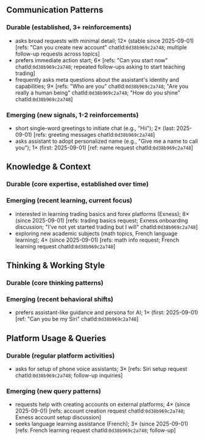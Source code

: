 ## Communication Patterns
### Durable (established, 3+ reinforcements)
- asks broad requests with minimal detail; 12× (stable since 2025-09-01) [refs: "Can you create new account" chatId:`0d38b969c2a748`; multiple follow-up requests across topics]
- prefers immediate action start; 6× [refs: "Can you start now" chatId:`0d38b969c2a748`; repeated follow-ups asking to start teaching trading]
- frequently asks meta questions about the assistant's identity and capabilities; 9× [refs: "Who are you" chatId:`0d38b969c2a748`; "Are you really a human being" chatId:`0d38b969c2a748`; "How do you shine" chatId:`0d38b969c2a748`]

### Emerging (new signals, 1-2 reinforcements)
- short single-word greetings to initiate chat (e.g., "Hii"); 2× (last: 2025-09-01) [refs: greeting messages chatId:`0d38b969c2a748`]
- asks assistant to adopt personalized name (e.g., "Give me a name to call you"); 1× (first: 2025-09-01) [ref: name request chatId:`0d38b969c2a748`]

## Knowledge & Context
### Durable (core expertise, established over time)

### Emerging (recent learning, current focus)
- interested in learning trading basics and forex platforms (Exness); 8× (since 2025-09-01) [refs: trading basics request; Exness onboarding discussion; "I've not yet started trading but I will" chatId:`0d38b969c2a748`]
- exploring new academic subjects (math topics, French language learning); 4× (since 2025-09-01) [refs: math info request; French learning request chatId:`0d38b969c2a748`]

## Thinking & Working Style
### Durable (core thinking patterns)

### Emerging (recent behavioral shifts)
- prefers assistant-like guidance and persona for AI; 1× (first: 2025-09-01) [ref: "Can you be my Siri" chatId:`0d38b969c2a748`]

## Platform Usage & Queries
### Durable (regular platform activities)
- asks for setup of phone voice assistants; 3× [refs: Siri setup request chatId:`0d38b969c2a748`; follow-up inquiries]

### Emerging (new query patterns)
- requests help with creating accounts on external platforms; 4× (since 2025-09-01) [refs: account creation request chatId:`0d38b969c2a748`; Exness account setup discussion]
- seeks language learning assistance (French); 3× (since 2025-09-01) [refs: French learning request chatId:`0d38b969c2a748`; follow-up]